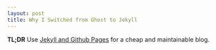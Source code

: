 ```yaml
---
layout: post
title: Why I Switched from Ghost to Jekyll
---
```


**TL;DR** Use [Jekyll and Github Pages](https://help.github.com/articles/about-github-pages-and-jekyll/) for a cheap and maintainable blog.

